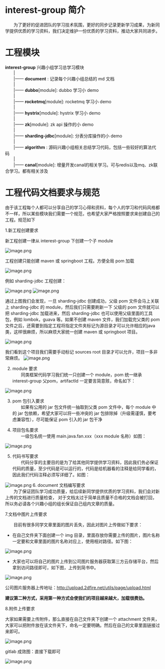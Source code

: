# interest-group 简介
&nbsp;&nbsp;&nbsp;&nbsp;&nbsp;&nbsp;&nbsp;为了更好的促进团队的学习技术氛围，更好的同步记录更新学习成果，为新同学提供优质的学习资料，我们决定维护一份优质的学习资料，推动大家共同进步。

# 工程模块
**interest-group** 兴趣小组学习总学习模块<br>
&nbsp;&nbsp;&nbsp;&nbsp;&nbsp;&nbsp;&nbsp;| <br> 
&nbsp;&nbsp;&nbsp;&nbsp;&nbsp;&nbsp;&nbsp;|—— **document** : 记录每个兴趣小组总结的 md 文档<br>
&nbsp;&nbsp;&nbsp;&nbsp;&nbsp;&nbsp;&nbsp;| <br>
&nbsp;&nbsp;&nbsp;&nbsp;&nbsp;&nbsp;&nbsp;|—— **dubbo**[module]: dubbo 学习小 demo <br>
&nbsp;&nbsp;&nbsp;&nbsp;&nbsp;&nbsp;&nbsp;| <br>
&nbsp;&nbsp;&nbsp;&nbsp;&nbsp;&nbsp;&nbsp;|—— **rocketmq**[module]: rocketmq 学习小 demo <br>
&nbsp;&nbsp;&nbsp;&nbsp;&nbsp;&nbsp;&nbsp;| <br>
&nbsp;&nbsp;&nbsp;&nbsp;&nbsp;&nbsp;&nbsp;|—— **hystrix**[module]: hystrix 学习小 demo <br>
&nbsp;&nbsp;&nbsp;&nbsp;&nbsp;&nbsp;&nbsp;| <br>
&nbsp;&nbsp;&nbsp;&nbsp;&nbsp;&nbsp;&nbsp;|—— **zk**[module]: zk api 操作的小 demo <br>
&nbsp;&nbsp;&nbsp;&nbsp;&nbsp;&nbsp;&nbsp;| <br>
&nbsp;&nbsp;&nbsp;&nbsp;&nbsp;&nbsp;&nbsp;|—— **sharding-jdbc**[module]: 分表分库操作的小 demo <br>
&nbsp;&nbsp;&nbsp;&nbsp;&nbsp;&nbsp;&nbsp;| <br>
&nbsp;&nbsp;&nbsp;&nbsp;&nbsp;&nbsp;&nbsp;|—— **algorithm** : 源码兴趣小组相关总结学习代码，包括一些较好的算法代码<br>
&nbsp;&nbsp;&nbsp;&nbsp;&nbsp;&nbsp;&nbsp;| <br>
&nbsp;&nbsp;&nbsp;&nbsp;&nbsp;&nbsp;&nbsp;|—— **canal**[module]: 增量开发canal的相关学习。可与redis以及mq、zk联合学习。都有相关涉及<br>

# 工程代码文档要求与规范
由于该工程每个人都可以分享自己的学习心得和资料，每个人的学习和代码风格都不一样，所以某些模块我们需要一个规范，也希望大家严格按照要求来创建自己的工程。规范如下

1.新工程创建要求<br>

新工程创建一律从 interest-group 下创建一个子 module

![image.png](https://upload-images.jianshu.io/upload_images/10204326-1ea83f4df08ee47a.png?imageMogr2/auto-orient/strip%7CimageView2/2/w/1240)

工程创建只能创建 maven 或 springboot 工程。方便全局 pom 加载

![image.png](https://upload-images.jianshu.io/upload_images/10204326-a656e9b371ae21fd.png?imageMogr2/auto-orient/strip%7CimageView2/2/w/1240)

例如 sharding-jdbc 工程创建：

![image.png](https://upload-images.jianshu.io/upload_images/10204326-f50e295651c2975d.png?imageMogr2/auto-orient/strip%7CimageView2/2/w/1240)
![image.png](https://upload-images.jianshu.io/upload_images/10204326-e63dcc303b87e771.png?imageMogr2/auto-orient/strip%7CimageView2/2/w/1240)

通过上图我们会发现，一旦 sharding-jdbc 创建成功，父级 pom 文件会马上关联上 sharding-jdbc 的 module，然后我们只需要刷新一下 父级的 pom 文件就可以把 sharding-jdbc 加载进来，然后 sharding-jdbc 也可以使用父级里面的工具包，例如 lombok，guava 等。如果不创建 maven 文件，我们加载完父类的 pom 文件之后，还需要到指定工程将指定文件夹标记为源目录才可以允许相应的java类，这样很麻烦，所以麻烦大家统一创建 maven 或 springboot 项目。

![image.png](https://upload-images.jianshu.io/upload_images/10204326-c3b03f4dc69c0e47.png?imageMogr2/auto-orient/strip%7CimageView2/2/w/1240)

我们看到这个项目我们需要手动标记 sources root 目录才可以允许，项目一多非常麻烦。
![image.png](https://upload-images.jianshu.io/upload_images/10204326-fb4778b9ff092dcb.png?imageMogr2/auto-orient/strip%7CimageView2/2/w/1240)

2. module 要求<br>
&nbsp;&nbsp;&nbsp;&nbsp;&nbsp;&nbsp;&nbsp;同类框架代码学习我们统一只创建一个 module，pom 统一继承 interest-group 父pom，artifactId 一定要言简意赅，命名如下：

![image.png](https://upload-images.jianshu.io/upload_images/10204326-78892b8b847393a9.png?imageMogr2/auto-orient/strip%7CimageView2/2/w/1240)

3. pom 包引入要求<br>
&nbsp;&nbsp;&nbsp;&nbsp;&nbsp;&nbsp;&nbsp;如果有公用的 jar 包文件统一抽取到父类 pom 文件中，每个 module 中的 jar 包依赖，希望大家可以将一些冲突的 jar 包排除掉（升级需谨慎，要考虑兼容性），尽可能保证 pom 引入的 jar 包干净

4. 项目包名要求<br>
&nbsp;&nbsp;&nbsp;&nbsp;&nbsp;&nbsp;&nbsp;一级包名统一使用 main.java.fan.xxx（xxx module 名称）如图：

![image.png](https://upload-images.jianshu.io/upload_images/10204326-453899e9c9217b6f.png?imageMogr2/auto-orient/strip%7CimageView2/2/w/1240)

5. 代码书写要求<br> 
&nbsp;&nbsp;&nbsp;&nbsp;&nbsp;&nbsp;&nbsp;代码分享的主要目的是为了给其他同学提供学习资料，因此我们务必保证代码的质量，至少代码是可以运行的，代码是给机器看的注释是给同学看的，因此我们代码注释必须写详细了。如图：

![image.png](https://upload-images.jianshu.io/upload_images/10204326-7f0d2594987a0bf9.png?imageMogr2/auto-orient/strip%7CimageView2/2/w/1240)
6. document 文档编写要求<br> 
&nbsp;&nbsp;&nbsp;&nbsp;&nbsp;&nbsp;&nbsp;为了保证团队学习成功质量，给后续新同学提供优质的学习资料，我们会对新上传的文档进行质量检查，
对于文档太过于简单且质量不合格的文档会被打回，所以务必请各个兴趣小组的组长保证自己组内文章的质量。

7.文档中图片上传要求

&nbsp;&nbsp;&nbsp;&nbsp;&nbsp;&nbsp;&nbsp;目前有很多同学文章里面的图片丢失，因此对图片上传做如下要求：

- 在自己文件夹下面创建一个 img 目录，里面存放你需要上传的图片，图片名称一定要和文章里面的图片名称对应上，使用相对路径。如下图：

![image.png](https://upload-images.jianshu.io/upload_images/10204326-3ba652a4fb9bcc87.png?imageMogr2/auto-orient/strip%7CimageView2/2/w/1240)

- 大家也可以将自己的图片上传到公司图片服务器获取第三方云存储平台，然后拿到访问路径即可，如下图，上传到简书中。

![image.png](https://upload-images.jianshu.io/upload_images/10204326-dceba9211d3f9d4f.png?imageMogr2/auto-orient/strip%7CimageView2/2/w/1240)

公司图片服务器上传地址：http://upload.2dfire.net/utils/page/upload.html

**建议第二种方式，采用第一种方式会使我们的项目越来越大，加载很费劲。**

8.附件上传要求

大家如果需要上传附件，那么直接在自己文件夹下创建一个 attachment 文件夹，大家可以把附件放在该文件夹下，命名一定要明确。然后在自己的文章里面链接过来即可。

![image.png](https://upload-images.jianshu.io/upload_images/10204326-e2e0b25ee3508299.png?imageMogr2/auto-orient/strip%7CimageView2/2/w/1240)

gitlab 成效图：直接下载即可

![image.png](https://upload-images.jianshu.io/upload_images/10204326-041efdc2d9817bb2.png?imageMogr2/auto-orient/strip%7CimageView2/2/w/1240)
